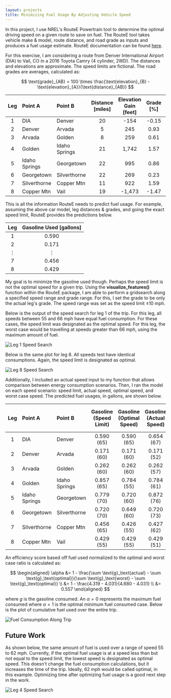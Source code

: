 ```yaml
---
layout: projects
title: Minimizing Fuel Usage By Adjusting Vehicle Speed
---
```


In this project, I use NREL's RouteE Powertrain tool to determine the optimal driving speed on a given route to save on fuel. The RouteE tool takes vehicle make & model, route distance, and road grade as inputs and produces a fuel usage estimate. RouteE documentation can be found [here](https://nrel.github.io/routee-powertrain/intro.html).

For this exercise, I am considering a route from Denver International Airport (DIA) to Vail, CO in a 2016 Toyota Camry (4 cylinder, 2WD). The distances and elevations are approximate. The speed limits are fictional. The road grades are averages, calculated as:

$$
\text{grade}_{AB} = 100 \times \frac{\text{elevation}_{B} - \text{elevation}_{A}}{\text{distance}_{AB}}
$$

| Leg | Point A       | Point B       | Distance [miles] | Elevation Gain [feet] | Grade [%] | Speed Limit [mph] | 
|:---:|:--------------|:--------------|:----------------:|:---------------------:|:---------:|:-----------------:|
| 1   | DIA           | Denver        | 20               | -154                  | -0.15     | 65                |
| 2   | Denver        | Arvada        | 5                | 245                   | 0.93      | 60                |
| 3   | Arvada        | Golden        | 8                | 259                   | 0.61      | 60                |
| 4   | Golden        | Idaho Springs | 21               | 1,742                 | 1.57      | 65                |
| 5   | Idaho Springs | Georgetown    | 22               | 995                   | 0.86      | 70                |
| 6   | Georgetown    | Silverthorne  | 22               | 269                   | 0.23      | 70                |
| 7   | Silverthorne  | Copper Mtn    | 11               | 922                   | 1.59      | 65                |
| 8   | Copper Mtn    | Vail          | 19               | -1,473                | -1.47     | 55                |

This is all the information RouteE needs to predict fuel usage. For example, assuming the above car model, leg distances & grades, and going the exact speed limit, RouteE provides the predictions below.

| Leg     | Gasoline Used [gallons] |
|:-------:|:-----------------------:|
| 1       | 0.590                   |
| 2       | 0.171                   |
| &#8942; | &#8942;                 | 
| 7       | 0.456                   |
| 8       | 0.429                   |

My goal is to minimize the gasoline used though. Perhaps the speed limit is not the optimal speed for a given trip. Using the **visualize_features()** function within the RouteE package, I am able to perform a gridsearch along a specified speed range and grade range. For this, I set the grade to be only the actual leg's grade. The speed range was set as the speed limit $\pm 10$ mph. 

Below is the output of the speed search for leg 1 of the trip. For this leg, all speeds between 55 and 66 mph have equal fuel consumption. For these cases, the speed limit was designated as the optimal speed. For this leg, the worst case would be travelling at speeds greater than 66 mph, using the maximum amount of fuel.

![Leg 1 Speed Search](https://williamscale.github.io/attachments/routee-optimal-speed/speed_range_1.png)

Below is the same plot for leg 8. All speeds test have identical consumptions. Again, the speed limit is designated as optimal. 

![Leg 8 Speed Search](https://williamscale.github.io/attachments/routee-optimal-speed/speed_range_8.png)

Additionally, I included an actual speed input to my function that allows comparison between energy consumption scenarios. Then, I ran the model on each speed scenario: speed limit, actual speed, optimal speed, and worst case speed. The predicted fuel usages, in gallons, are shown below.

| Leg | Point A | Point B | Gasoline (Speed Limit) | Gasoline (Optimal Speed) | Gasoline (Actual Speed) | Gasoline (Worst Case Speed) |
|:---:|:--------------|:--------------|:-----------:|:-----------:|:-----------:|:----------:|
| 1   | DIA           | Denver        | 0.590 (65)  | 0.590 (65)  | 0.654 (67)  | 0.654 (67) |
| 2   | Denver        | Arvada        | 0.171 (60)  | 0.171 (60)  | 0.171 (52)  | 0.180 (65) |
| 3   | Arvada        | Golden        | 0.262 (60)  | 0.262 (60)  | 0.262 (57)  | 0.283 (66) |
| 4   | Golden        | Idaho Springs | 0.857 (65)  | 0.784 (55)  | 0.784 (61)  | 0.928 (75) |
| 5   | Idaho Springs | Georgetown    | 0.779 (70)  | 0.720 (60)  | 0.872 (76)  | 0.896 (77) |
| 6   | Georgetown    | Silverthorne  | 0.720 (70)  | 0.649 (60)  | 0.720 (73)  | 0.798 (76) |
| 7   | Silverthorne  | Copper Mtn    | 0.456 (65)  | 0.426 (55)  | 0.427 (62)  | 0.512 (75) |
| 8   | Copper Mtn    | Vail          | 0.429 (55)  | 0.429 (55)  | 0.429 (51)  | 0.429 (45) |

An efficiency score based off fuel used normalized to the optimal and worst case ratio is calculated as:

$$
\begin{aligned}
\alpha &= 1 - \frac{\sum \text{g}_\text{actual} - \sum \text{g}_\text{optimal}}{\sum \text{g}_\text{worst} - \sum \text{g}_\text{optimal}} \\
&= 1 - \frac{4.319 - 4.031}{4.680 - 4.031} \\
&= 0.557
\end{aligned}
$$

where $g$ is the gasoline consumed. An $\alpha=0$ represents the maximum fuel consumed where $\alpha=1$ is the optimal minimum fuel consumed case. Below is the plot of cumulative fuel used over the entire trip.

![Fuel Consumption Along Trip](https://williamscale.github.io/attachments/routee-optimal-speed/gge_along.png)

## Future Work

As shown below, the same amount of fuel is used over a range of speed 55 to 62 mph. Currently, if the optimal fuel usage is at a speed less than but not equal to the speed limit, the lowest speed is designated as optimal speed. This doesn't change the fuel consumption calculations, but it increases the time of the trip. Ideally, 62 mph would be called optimal, in this example. Optimizing time after optimizing fuel usage is a good next step in the work.

![Leg 4 Speed Search](https://williamscale.github.io/attachments/routee-optimal-speed/speed_range_4.png)
